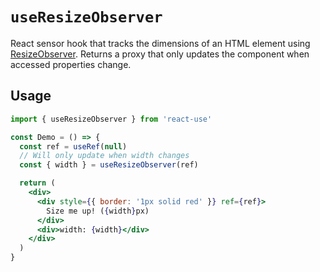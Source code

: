 # `useResizeObserver`

React sensor hook that tracks the dimensions of an HTML element using [ResizeObserver](https://developer.mozilla.org/en-US/docs/Web/API/ResizeObserver). Returns a proxy that only updates the component when accessed properties change.

## Usage

```jsx
import { useResizeObserver } from 'react-use'

const Demo = () => {
  const ref = useRef(null)
  // Will only update when width changes
  const { width } = useResizeObserver(ref)

  return (
    <div>
      <div style={{ border: '1px solid red' }} ref={ref}>
        Size me up! ({width}px)
      </div>
      <div>width: {width}</div>
    </div>
  )
}
```
